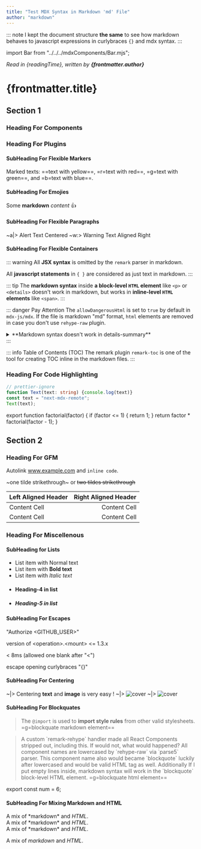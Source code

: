 ```yaml
---
title: "Test MDX Syntax in Markdown 'md' File"
author: "markdown"
---
```


::: note
I kept the document structure **the same** to see how markdown behaves to javascript expressions in curlybraces `{}` and mdx syntax.
:::

import Bar from "../../../mdxComponents/Bar.mjs";

_Read in {readingTime}, written by <Link href="#">**{frontmatter.author}**</Link>_

# {frontmatter.title}

<Toc toc={toc} ordered indented maxDepth={5} tight />

## Section 1

### Heading For Components

<Hello name={props.foo} />

<CountButton />

<Bar status={frontmatter.disableImports} />

<Dynamic />

### Heading For Plugins

#### SubHeading For Flexible Markers

Marked texts: ==text with yellow==, =r=text with red==, =g=text with green==, and =b=text with blue==.

#### SubHeading For Emojies

Some **markdown** _content_ :+1:

#### SubHeading For Flexible Paragraphs

~a|> Alert Text Centered
~w:> Warning Text Aligned Right

#### SubHeading For Flexible Containers

::: warning 
All **JSX syntax** is omitted by the `remark` parser in markdown.

All **javascript statements** in `{ }` are considered as just text in markdown.
:::

::: tip
<span>The **markdown syntax** inside **a block-level `HTML` element** like `<p>` or `<details>` doesn't work in markdown, but works in **inline-level `HTML` elements** like `<span>`.</span>
:::

::: danger Pay Attention
The `allowDangerousHtml` is set to `true` by default in `mdx-js/mdx`. If the file is markdown "md" format, `html` elements are removed in case you don't use `rehype-raw` plugin.
<details>
  <summary>**Markdown syntax doesn't work in details-summary**</summary>
  + List item - 1
  + List item - 2
  <p>_The markdown list syntax also doesn't work !_</p>
</details>
:::

::: info Table of Contents (TOC)
The remark plugin `remark-toc` is one of the tool for creating TOC inline in the markdown files.
:::

### Heading For Code Highlighting

```typescript:demo.ts
// prettier-ignore
function Text(text: string) {console.log(text)}
const text = "next-mdx-remote";
Text(text);
```

export function factorial(factor) {
  if (factor <= 1) {
    return 1;
  }
  return factor * factorial(factor - 1);
}

## Section 2

### Heading For GFM

Autolink www.example.com and `inline code`.

~one tilde strikethrough~ or ~~two tildes strikethrough~~

| Left Aligned Header  | Right Aligned Header |
| :------------------- | -------------------: |
| Content Cell         | Content Cell         |
| Content Cell         | Content Cell         |

### Heading For Miscellenous

#### SubHeading for Lists

+ List item with Normal text
+ List item with **Bold text**
+ List item with *Italic text*
+ #### Heading-4 in list
+ ##### Heading-5 in list

#### SubHeading For Escapes

"Authorize \<GITHUB_USER>"

version of \<operation>.\<mount> \<= 1.3.x

< 8ms (allowed one blank after "\<")

escape opening curlybraces "\{}"

#### SubHeading For Centering

~|> Centering **text** and **image** is very easy !
~|> <Image src="/images/cover.png" alt="cover" width={180} height={40} />
~|> ![cover](/images/cover.png)

#### SubHeading For Blockquates

> The `@import` is used to **import style rules** from other valid stylesheets.
> <span>=g=blockquate markdown element==</span>

<BlockQuote>
  A custom `remark-rehype` handler made all React Components stripped out, including this. If would not, what would happened? All component names are lowercased by `rehype-raw` via `parse5` parser. This component name also would became `blockquote` luckily after lowercased and would be valid HTML tag as well. Additionally If I put empty lines inside, markdown syntax will work in the `blockquote` block-level HTML element. <span>=g=blockquate html element==</span>
</BlockQuote>

export const num = 6;

#### SubHeading For Mixing Markdown and HTML

<div class="note">
A mix of *markdown* and <em>HTML</em>.
</div>

<div class="note">
  A mix of *markdown* and <em>HTML</em>.
</div>

<div class="note">A mix of *markdown* and <em>HTML</em>.</div>

<div class="note">

A mix of *markdown* and <em>HTML</em>.

</div>

